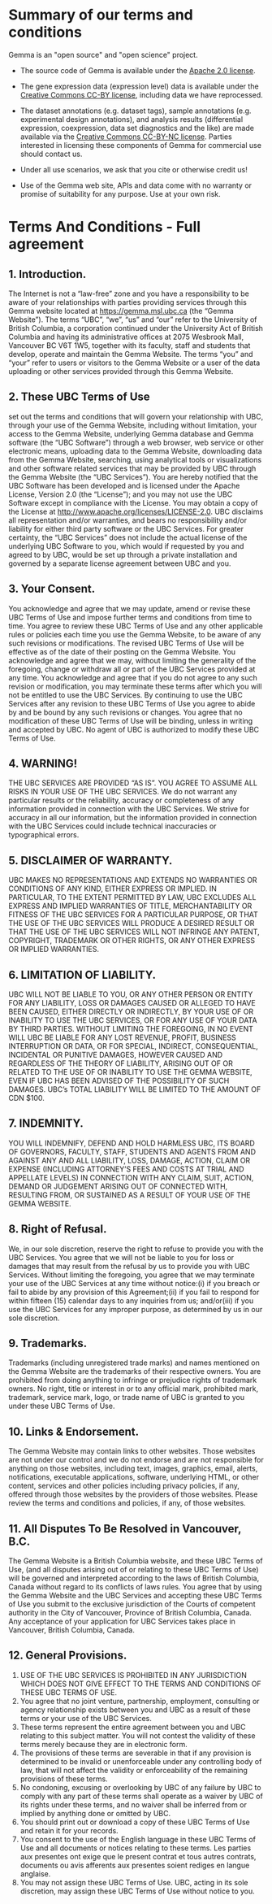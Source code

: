 # Summary of our terms and conditions

Gemma is an "open source" and "open science" project.

* The source code of Gemma is available under the [Apache 2.0 license](http://www.apache.org/licenses/LICENSE-2.0).

* The gene expression data (expression level) data is available under the [Creative Commons CC-BY license](https://creativecommons.org/licenses/by/4.0/), including data we have reprocessed.

* The dataset annotations (e.g. dataset tags), sample annotations (e.g. experimental design annotations), and analysis results (differential expression, coexpression, data set diagnostics and the like) are made available via the [Creative Commons CC-BY-NC license](https://creativecommons.org/licenses/by-nc/4.0/). Parties interested in licensing these components of Gemma for commercial use should contact us.

* Under all use scenarios, we ask that you cite or otherwise credit us!

* Use of the Gemma web site, APIs and data come with no warranty or promise of suitability for any purpose. Use at your own risk.

# Terms And Conditions - Full agreement

## 1. Introduction. 
The Internet is not a “law-free” zone and you have a responsibility to be aware of your relationships with parties providing services through this Gemma website located at https://gemma.msl.ubc.ca (the “Gemma Website”). The terms “UBC”, “we”, “us” and “our” refer to the University of British Columbia, a corporation continued under the University Act of British Columbia and having its administrative offices at 2075 Wesbrook Mall, Vancouver BC V6T 1W5, together with its faculty, staff and students that develop, operate and maintain the Gemma Website. The terms “you” and “your” refer to users or visitors to the Gemma Website or a user of the data uploading or other services provided through this Gemma Website.

## 2. These UBC Terms of Use
set out the terms and conditions that will govern your relationship with UBC, through your use of the Gemma Website, including without limitation, your access to the Gemma Website, underlying Gemma database and Gemma software (the “UBC Software”) through a web browser, web service or other electronic means, uploading data to the Gemma Website, downloading data from the Gemma Website, searching, using analytical tools or visualizations and other software related services that may be provided by UBC through the Gemma Website (the “UBC Services”). You are hereby notified that the UBC Software has been developed and is licensed under the Apache License, Version 2.0 (the “License”); and you may not use the UBC Software except in compliance with the License. You may obtain a copy of the License at http://www.apache.org/licenses/LICENSE-2.0. UBC disclaims all representation and/or warranties, and bears no responsibility and/or liability for either third party software or the UBC Services. For greater certainty, the “UBC Services” does not include the actual license of the underlying UBC Software to you, which would if requested by you and agreed to by UBC, would be set up through a private installation and governed by a separate license agreement between UBC and you.

## 3. Your Consent.
You acknowledge and agree that we may update, amend or revise these UBC Terms of Use and impose further terms and conditions from time to time. You agree to review these UBC Terms of Use and any other applicable rules or policies each time you use the Gemma Website, to be aware of any such revisions or modifications. The revised UBC Terms of Use will be effective as of the date of their posting on the Gemma Website. You acknowledge and agree that we may, without limiting the generality of the foregoing, change or withdraw all or part of the UBC Services provided at any time. You acknowledge and agree that if you do not agree to any such revision or modification, you may terminate these terms after which you will not be entitled to use the UBC Services. By continuing to use the UBC Services after any revision to these UBC Terms of Use you agree to abide by and be bound by any such revisions or changes. You agree that no modification of these UBC Terms of Use will be binding, unless in writing and accepted by UBC. No agent of UBC is authorized to modify these UBC Terms of Use.

## 4. WARNING! 
THE UBC SERVICES ARE PROVIDED “AS IS”. YOU AGREE TO ASSUME ALL RISKS IN YOUR USE OF THE UBC SERVICES. We do not warrant any particular results or the reliability, accuracy or completeness of any information provided in connection with the UBC Services. We strive for accuracy in all our information, but the information provided in connection with the UBC Services could include technical inaccuracies or typographical errors.

## 5. DISCLAIMER OF WARRANTY.
UBC MAKES NO REPRESENTATIONS AND EXTENDS NO WARRANTIES OR CONDITIONS OF ANY KIND, EITHER EXPRESS OR IMPLIED. IN PARTICULAR, TO THE EXTENT PERMITTED BY LAW, UBC EXCLUDES ALL EXPRESS AND IMPLIED WARRANTIES OF TITLE, MERCHANTABILITY OR FITNESS OF THE UBC SERVICES FOR A PARTICULAR PURPOSE, OR THAT THE USE OF THE UBC SERVICES WILL PRODUCE A DESIRED RESULT OR THAT THE USE OF THE UBC SERVICES WILL NOT INFRINGE ANY PATENT, COPYRIGHT, TRADEMARK OR OTHER RIGHTS, OR ANY OTHER EXPRESS OR IMPLIED WARRANTIES.

## 6. LIMITATION OF LIABILITY. 
UBC WILL NOT BE LIABLE TO YOU, OR ANY OTHER PERSON OR ENTITY FOR ANY LIABILITY, LOSS OR DAMAGES CAUSED OR ALLEGED TO HAVE BEEN CAUSED, EITHER DIRECTLY OR INDIRECTLY, BY YOUR USE OF OR INABILITY TO USE THE UBC SERVICES, OR FOR ANY USE OF YOUR DATA BY THIRD PARTIES. WITHOUT LIMITING THE FOREGOING, IN NO EVENT WILL UBC BE LIABLE FOR ANY LOST REVENUE, PROFIT, BUSINESS INTERRUPTION OR DATA, OR FOR SPECIAL, INDIRECT, CONSEQUENTIAL, INCIDENTAL OR PUNITIVE DAMAGES, HOWEVER CAUSED AND REGARDLESS OF THE THEORY OF LIABILITY, ARISING OUT OF OR RELATED TO THE USE OF OR INABILITY TO USE THE GEMMA WEBSITE, EVEN IF UBC HAS BEEN ADVISED OF THE POSSIBILITY OF SUCH DAMAGES. UBC’s TOTAL LIABILITY WILL BE LIMITED TO THE AMOUNT OF CDN $100.

## 7. INDEMNITY.
YOU WILL INDEMNIFY, DEFEND AND HOLD HARMLESS UBC, ITS BOARD OF GOVERNORS, FACULTY, STAFF, STUDENTS AND AGENTS FROM AND AGAINST ANY AND ALL LIABILITY, LOSS, DAMAGE, ACTION, CLAIM OR EXPENSE (INCLUDING ATTORNEY’S FEES AND COSTS AT TRIAL AND APPELLATE LEVELS) IN CONNECTION WITH ANY CLAIM, SUIT, ACTION, DEMAND OR JUDGEMENT ARISING OUT OF CONNECTED WITH, RESULTING FROM, OR SUSTAINED AS A RESULT OF YOUR USE OF THE GEMMA WEBSITE.

## 8. Right of Refusal.
We, in our sole discretion, reserve the right to refuse to provide you with the UBC Services. You agree that we will not be liable to you for loss or damages that may result from the refusal by us to provide you with UBC Services. Without limiting the foregoing, you agree that we may terminate your use of the UBC Services at any time without notice:(i) if you breach or fail to abide by any provision of this Agreement;(ii) if you fail to respond for within fifteen (15) calendar days to any inquiries from us; and/or(iii) if you use the UBC Services for any improper purpose, as determined by us in our sole discretion.

## 9. Trademarks.
Trademarks (including unregistered trade marks) and names mentioned on the Gemma Website are the trademarks of their respective owners. You are prohibited from doing anything to infringe or prejudice rights of trademark owners. No right, title or interest in or to any official mark, prohibited mark, trademark, service mark, logo, or trade name of UBC is granted to you under these UBC Terms of Use.

## 10. Links & Endorsement.
The Gemma Website may contain links to other websites. Those websites are not under our control and we do not endorse and are not responsible for anything on those websites, including text, images, graphics, email, alerts, notifications, executable applications, software, underlying HTML, or other content, services and other policies including privacy policies, if any, offered through those websites by the providers of those websites. Please review the terms and conditions and policies, if any, of those websites.

## 11. All Disputes To Be Resolved in Vancouver, B.C.
The Gemma Website is a British Columbia website, and these UBC Terms of Use, (and all disputes arising out of or relating to these UBC Terms of Use) will be governed and interpreted according to the laws of British Columbia, Canada without regard to its conflicts of laws rules. You agree that by using the Gemma Website and the UBC Services and accepting these UBC Terms of Use you submit to the exclusive jurisdiction of the Courts of competent authority in the City of Vancouver, Province of British Columbia, Canada. Any acceptance of your application for UBC Services takes place in Vancouver, British Columbia, Canada.

## 12. General Provisions.
  1. USE OF THE UBC SERVICES IS PROHIBITED IN ANY JURISDICTION WHICH DOES NOT GIVE EFFECT TO THE TERMS AND CONDITIONS OF THESE UBC TERMS OF USE.
  2. You agree that no joint venture, partnership, employment, consulting or agency relationship exists between you and UBC as a result of these terms or your use of the UBC Services.
  3. These terms represent the entire agreement between you and UBC relating to this subject matter. You will not contest the validity of these terms merely because they are in electronic form.
  4. The provisions of these terms are severable in that if any provision is determined to be invalid or unenforceable under any controlling body of law, that will not affect the validity or enforceability of the remaining provisions of these terms.
  5. No condoning, excusing or overlooking by UBC of any failure by UBC to comply with any part of these terms shall operate as a waiver by UBC of its rights under these terms, and no waiver shall be inferred from or implied by anything done or omitted by UBC.
  6. You should print out or download a copy of these UBC Terms of Use and retain it for your records.
  7. You consent to the use of the English language in these UBC Terms of Use and all documents or notices relating to these terms. Les parties aux presentes ont exige que le present contrat et tous autres contrats, documents ou avis afferents aux presentes soient rediges en langue anglaise.
  8. You may not assign these UBC Terms of Use. UBC, acting in its sole discretion, may assign these UBC Terms of Use without notice to you.
